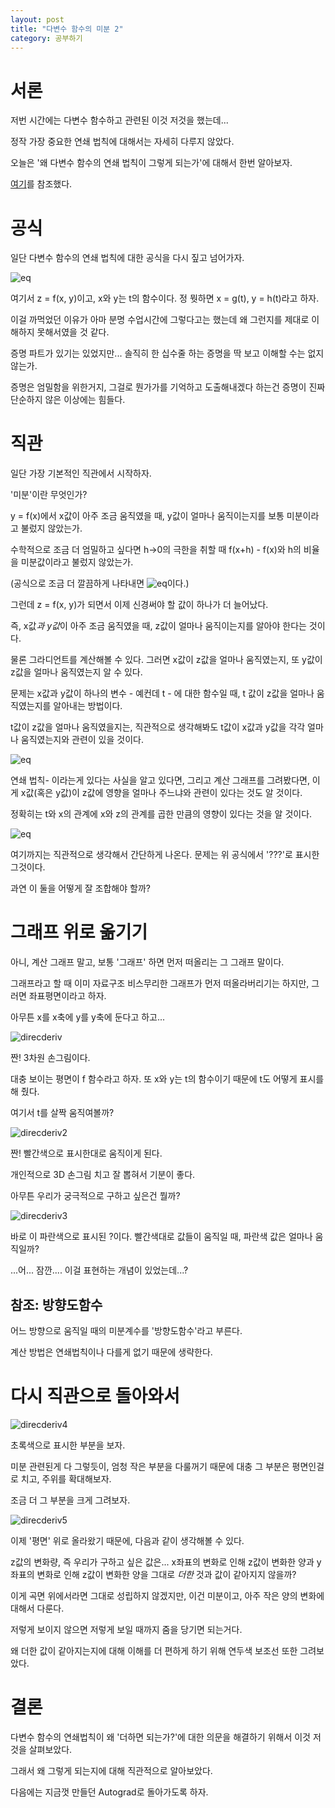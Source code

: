 ```yaml
---
layout: post
title: "다변수 함수의 미분 2"
category: 공부하기
---
```


# 서론

저번 시간에는 다변수 함수하고 관련된 이것 저것을 했는데...

정작 가장 중요한 연쇄 법칙에 대해서는 자세히 다루지 않았다.

오늘은 '왜 다변수 함수의 연쇄 법칙이 그렇게 되는가'에 대해서 한번 알아보자.

[여기](https://www.khanacademy.org/math/multivariable-calculus/multivariable-derivatives/differentiating-vector-valued-functions/a/multivariable-chain-rule-simple-version)를 참조했다.

# 공식

일단 다변수 함수의 연쇄 법칙에 대한 공식을 다시 짚고 넘어가자.

![eq](https://latex.codecogs.com/svg.image?%5Cfrac%7B%5Cpartial%20z%7D%7B%5Cpartial%20t%7D%20=%20%5Cfrac%7B%5Cpartial%20z%7D%7B%5Cpartial%20x%7D%5Cfrac%7Bdx%7D%7Bdt%7D%20&plus;%20%5Cfrac%7B%5Cpartial%20z%7D%7B%5Cpartial%20y%7D%5Cfrac%7Bdy%7D%7Bdt%7D)

여기서 z = f(x, y)이고, x와 y는 t의 함수이다. 정 뭣하면 x = g(t), y = h(t)라고 하자.

이걸 까먹었던 이유가 아마 분명 수업시간에 그렇다고는 했는데 왜 그런지를 제대로 이해하지 못해서였을 것 같다.

증명 파트가 있기는 있었지만... 솔직히 한 십수줄 하는 증명을 딱 보고 이해할 수는 없지 않는가.

증명은 엄밀함을 위한거지, 그걸로 뭔가가를 기억하고 도출해내겠다 하는건 증명이 진짜 단순하지 않은 이상에는 힘들다.

# 직관

일단 가장 기본적인 직관에서 시작하자.

'미분'이란 무엇인가?

y = f(x)에서 x값이 아주 조금 움직였을 때, y값이 얼마나 움직이는지를 보통 미분이라고 불렀지 않았는가.

수학적으로 조금 더 엄밀하고 싶다면 h->0의 극한을 취할 때 f(x+h) - f(x)와 h의 비율을 미분값이라고 불렀지 않았는가.

(공식으로 조금 더 깔끔하게 나타내면 ![eq](https://latex.codecogs.com/svg.image?%5Clim_%7Bh%20%5Cto%200%7D%20%5Cfrac%7Bf(x_0%20&plus;%20h)%20-%20f(x_0)%7D%7Bh%7D)이다.)

그런데 z = f(x, y)가 되면서 이제 신경써야 할 값이 하나가 더 늘어났다.

즉, x값*과 y값*이 아주 조금 움직였을 때, z값이 얼마나 움직이는지를 알아야 한다는 것이다.

물론 그라디언트를 계산해볼 수 있다. 그러면 x값이 z값을 얼마나 움직였는지, 또 y값이 z값을 얼마나 움직였는지 알 수 있다.

문제는 x값과 y값이 하나의 변수 - 예컨데 t - 에 대한 함수일 때, t 값이 z값을 얼마나 움직였는지를 알아내는 방법이다.

t값이 z값을 얼마나 움직였을지는, 직관적으로 생각해봐도 t값이 x값과 y값을 각각 얼마나 움직였는지와 관련이 있을 것이다.

![eq](https://latex.codecogs.com/svg.image?%5Cfrac%7Bdz%7D%7Bdt%7D=???(%5Cfrac%7Bdx%7D%7Bdt%7D,%5Cfrac%7Bdy%7D%7Bdt%7D))

연쇄 법칙- 이라는게 있다는 사실을 알고 있다면, 그리고 계산 그래프를 그려봤다면, 이게 x값(혹은 y값)이 z값에 영향을 얼마나 주느냐와 관련이 있다는 것도 알 것이다.

정확히는 t와 x의 관계에 x와 z의 관계를 곱한 만큼의 영향이 있다는 것을 알 것이다.

![eq](https://latex.codecogs.com/svg.image?%5Cfrac%7Bdz%7D%7Bdt%7D=???(%5Cfrac%7B%5Cpartial%20z%7D%7B%5Cpartial%20x%7D%5Cfrac%7Bdx%7D%7Bdt%7D,%5Cfrac%7B%5Cpartial%20z%7D%7B%5Cpartial%20y%7D%5Cfrac%7Bdy%7D%7Bdt%7D))

여기까지는 직관적으로 생각해서 간단하게 나온다. 문제는 위 공식에서 '???'로 표시한 그것이다.

과연 이 둘을 어떻게 잘 조합해야 할까?

# 그래프 위로 옮기기

아니, 계산 그래프 말고, 보통 '그래프' 하면 먼저 떠올리는 그 그래프 말이다.

그래프라고 할 때 이미 자료구조 비스무리한 그래프가 먼저 떠올라버리기는 하지만, 그러면 좌표평면이라고 하자.

아무튼 x를 x축에 y를 y축에 둔다고 하고...

![direcderiv](/images/direcderiv1.png)

짠! 3차원 손그림이다.

대충 보이는 평면이 f 함수라고 하자. 또 x와 y는 t의 함수이기 때문에 t도 어떻게 표시를 해 줬다.

여기서 t를 살짝 움직여볼까?

![direcderiv2](/images/direcderiv2.png)

짠! 빨간색으로 표시한대로 움직이게 된다.

개인적으로 3D 손그림 치고 잘 뽑혀서 기분이 좋다.

아무튼 우리가 궁극적으로 구하고 싶은건 뭘까?

![direcderiv3](/images/direcderiv3.png)

바로 이 파란색으로 표시된 ?이다. 빨간색대로 값들이 움직일 때, 파란색 값은 얼마나 움직일까?

...어... 잠깐.... 이걸 표현하는 개념이 있었는데...?

## 참조: 방향도함수

어느 방향으로 움직일 때의 미분계수를 '방향도함수'라고 부른다.

계산 방법은 연쇄법칙이나 다를게 없기 때문에 생략한다.

# 다시 직관으로 돌아와서

![direcderiv4](/images/direcderiv4.png)

초록색으로 표시한 부분을 보자.

미분 관련된게 다 그렇듯이, 엄청 작은 부분을 다룰꺼기 때문에 대충 그 부분은 평면인걸로 치고, 주위를 확대해보자.

조금 더 그 부분을 크게 그려보자.

![direcderiv5](/images/direcderiv5.png)

이제 '평면' 위로 올라왔기 때문에, 다음과 같이 생각해볼 수 있다.

z값의 변화량, 즉 우리가 구하고 싶은 값은... x좌표의 변화로 인해 z값이 변화한 양과 y좌표의 변화로 인해 z값이 변화한 양을 그대로 *더한* 것과 값이 같아지지 않을까?

이게 곡면 위에서라면 그대로 성립하지 않겠지만, 이건 미분이고, 아주 작은 양의 변화에 대해서 다룬다.

저렇게 보이지 않으면 저렇게 보일 때까지 줌을 당기면 되는거다.

왜 더한 값이 같아지는지에 대해 이해를 더 편하게 하기 위해 연두색 보조선 또한 그려보았다.

# 결론

다변수 함수의 연쇄법칙이 왜 '더하면 되는가?'에 대한 의문을 해결하기 위해서 이것 저것을 살펴보았다.

그래서 왜 그렇게 되는지에 대해 직관적으로 알아보았다.

다음에는 지금껏 만들던 Autograd로 돌아가도록 하자.
